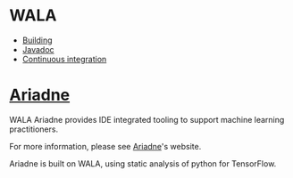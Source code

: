 # WALA

* [Building](./building.md) 
* [Javadoc](./jdf.md)
* [Continuous integration](testing)

# [Ariadne](./ariadne.md)

WALA Ariadne provides IDE integrated tooling to support machine learning practitioners.

For more information, please see [Ariadne](./ariadne.md)'s website.

Ariadne is built on WALA, using static analysis of python for TensorFlow.